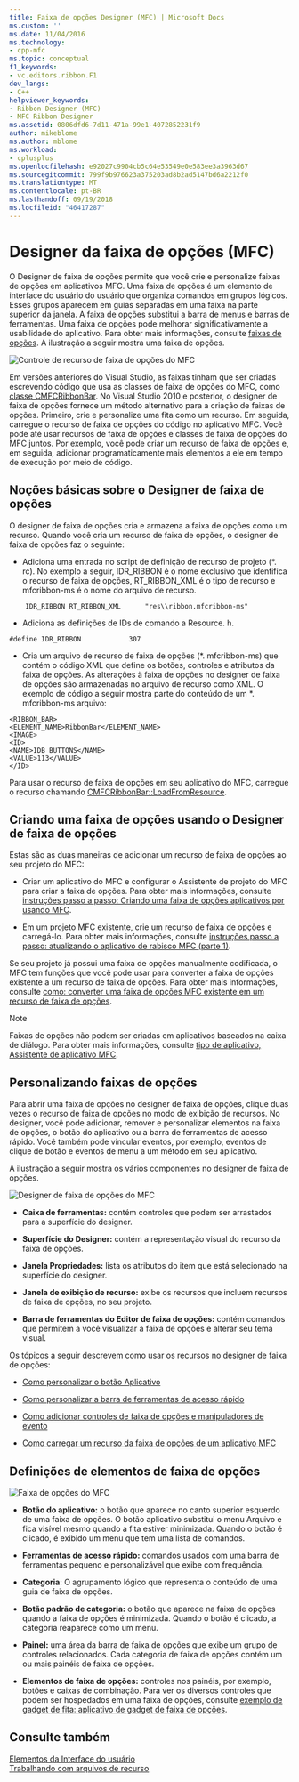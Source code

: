 ```yaml
---
title: Faixa de opções Designer (MFC) | Microsoft Docs
ms.custom: ''
ms.date: 11/04/2016
ms.technology:
- cpp-mfc
ms.topic: conceptual
f1_keywords:
- vc.editors.ribbon.F1
dev_langs:
- C++
helpviewer_keywords:
- Ribbon Designer (MFC)
- MFC Ribbon Designer
ms.assetid: 0806dfd6-7d11-471a-99e1-4072852231f9
author: mikeblome
ms.author: mblome
ms.workload:
- cplusplus
ms.openlocfilehash: e92027c9904cb5c64e53549e0e583ee3a3963d67
ms.sourcegitcommit: 799f9b976623a375203ad8b2ad5147bd6a2212f0
ms.translationtype: MT
ms.contentlocale: pt-BR
ms.lasthandoff: 09/19/2018
ms.locfileid: "46417287"
---
```

# <a name="ribbon-designer-mfc"></a>Designer da faixa de opções (MFC)

O Designer de faixa de opções permite que você crie e personalize faixas de opções em aplicativos MFC. Uma faixa de opções é um elemento de interface do usuário do usuário que organiza comandos em grupos lógicos. Esses grupos aparecem em guias separadas em uma faixa na parte superior da janela. A faixa de opções substitui a barra de menus e barras de ferramentas. Uma faixa de opções pode melhorar significativamente a usabilidade do aplicativo. Para obter mais informações, consulte [faixas de opções](/windows/desktop/uxguide/cmd-ribbons). A ilustração a seguir mostra uma faixa de opções.

![Controle de recurso de faixa de opções do MFC](../mfc/media/ribbon_no_callouts.png "ribbon_no_callouts")

Em versões anteriores do Visual Studio, as faixas tinham que ser criadas escrevendo código que usa as classes de faixa de opções do MFC, como [classe CMFCRibbonBar](../mfc/reference/cmfcribbonbar-class.md). No Visual Studio 2010 e posterior, o designer de faixa de opções fornece um método alternativo para a criação de faixas de opções. Primeiro, crie e personalize uma fita como um recurso. Em seguida, carregue o recurso de faixa de opções do código no aplicativo MFC. Você pode até usar recursos de faixa de opções e classes de faixa de opções do MFC juntos. Por exemplo, você pode criar um recurso de faixa de opções e, em seguida, adicionar programaticamente mais elementos a ele em tempo de execução por meio de código.

## <a name="understanding-the-ribbon-designer"></a>Noções básicas sobre o Designer de faixa de opções

O designer de faixa de opções cria e armazena a faixa de opções como um recurso. Quando você cria um recurso de faixa de opções, o designer de faixa de opções faz o seguinte:

- Adiciona uma entrada no script de definição de recurso de projeto (*. rc). No exemplo a seguir, IDR_RIBBON é o nome exclusivo que identifica o recurso de faixa de opções, RT_RIBBON_XML é o tipo de recurso e mfcribbon-ms é o nome do arquivo de recurso.

```
    IDR_RIBBON RT_RIBBON_XML      "res\\ribbon.mfcribbon-ms"
```

- Adiciona as definições de IDs de comando a Resource. h.

```
#define IDR_RIBBON            307
```

- Cria um arquivo de recurso de faixa de opções (*. mfcribbon-ms) que contém o código XML que define os botões, controles e atributos da faixa de opções. As alterações à faixa de opções no designer de faixa de opções são armazenadas no arquivo de recurso como XML. O exemplo de código a seguir mostra parte do conteúdo de um \*. mfcribbon-ms arquivo:

```
<RIBBON_BAR>
<ELEMENT_NAME>RibbonBar</ELEMENT_NAME>
<IMAGE>
<ID>
<NAME>IDB_BUTTONS</NAME>
<VALUE>113</VALUE>
</ID>
```

Para usar o recurso de faixa de opções em seu aplicativo do MFC, carregue o recurso chamando [CMFCRibbonBar::LoadFromResource](../mfc/reference/cmfcribbonbar-class.md#loadfromresource).

## <a name="creating-a-ribbon-by-using-the-ribbon-designer"></a>Criando uma faixa de opções usando o Designer de faixa de opções

Estas são as duas maneiras de adicionar um recurso de faixa de opções ao seu projeto do MFC:

- Criar um aplicativo do MFC e configurar o Assistente de projeto do MFC para criar a faixa de opções. Para obter mais informações, consulte [instruções passo a passo: Criando uma faixa de opções aplicativos por usando MFC](../mfc/walkthrough-creating-a-ribbon-application-by-using-mfc.md).

- Em um projeto MFC existente, crie um recurso de faixa de opções e carregá-lo. Para obter mais informações, consulte [instruções passo a passo: atualizando o aplicativo de rabisco MFC (parte 1)](../mfc/walkthrough-updating-the-mfc-scribble-application-part-1.md).

Se seu projeto já possui uma faixa de opções manualmente codificada, o MFC tem funções que você pode usar para converter a faixa de opções existente a um recurso de faixa de opções. Para obter mais informações, consulte [como: converter uma faixa de opções MFC existente em um recurso de faixa de opções](../mfc/how-to-convert-an-existing-mfc-ribbon-to-a-ribbon-resource.md).

> [!NOTE]
>  Faixas de opções não podem ser criadas em aplicativos baseados na caixa de diálogo. Para obter mais informações, consulte [tipo de aplicativo, Assistente de aplicativo MFC](../mfc/reference/application-type-mfc-application-wizard.md).

## <a name="customizing-ribbons"></a>Personalizando faixas de opções

Para abrir uma faixa de opções no designer de faixa de opções, clique duas vezes o recurso de faixa de opções no modo de exibição de recursos. No designer, você pode adicionar, remover e personalizar elementos na faixa de opções, o botão do aplicativo ou a barra de ferramentas de acesso rápido. Você também pode vincular eventos, por exemplo, eventos de clique de botão e eventos de menu a um método em seu aplicativo.

A ilustração a seguir mostra os vários componentes no designer de faixa de opções.

![Designer de faixa de opções do MFC](../mfc/media/ribbon_designer.png "ribbon_designer")

- **Caixa de ferramentas:** contém controles que podem ser arrastados para a superfície do designer.

- **Superfície do Designer:** contém a representação visual do recurso da faixa de opções.

- **Janela Propriedades:** lista os atributos do item que está selecionado na superfície do designer.

- **Janela de exibição de recurso:** exibe os recursos que incluem recursos de faixa de opções, no seu projeto.

- **Barra de ferramentas do Editor de faixa de opções:** contém comandos que permitem a você visualizar a faixa de opções e alterar seu tema visual.

Os tópicos a seguir descrevem como usar os recursos no designer de faixa de opções:

- [Como personalizar o botão Aplicativo](../mfc/how-to-customize-the-application-button.md)

- [Como personalizar a barra de ferramentas de acesso rápido](../mfc/how-to-customize-the-quick-access-toolbar.md)

- [Como adicionar controles de faixa de opções e manipuladores de evento](../mfc/how-to-add-ribbon-controls-and-event-handlers.md)

- [Como carregar um recurso da faixa de opções de um aplicativo MFC](../mfc/how-to-load-a-ribbon-resource-from-an-mfc-application.md)

## <a name="definitions-of-ribbon-elements"></a>Definições de elementos de faixa de opções

![Faixa de opções do MFC](../mfc/media/ribbon.png "faixa de opções")

- **Botão do aplicativo:** o botão que aparece no canto superior esquerdo de uma faixa de opções. O botão aplicativo substitui o menu Arquivo e fica visível mesmo quando a fita estiver minimizada. Quando o botão é clicado, é exibido um menu que tem uma lista de comandos.

- **Ferramentas de acesso rápido:** comandos usados com uma barra de ferramentas pequeno e personalizável que exibe com frequência.

- **Categoria**: O agrupamento lógico que representa o conteúdo de uma guia de faixa de opções.

- **Botão padrão de categoria:** o botão que aparece na faixa de opções quando a faixa de opções é minimizada. Quando o botão é clicado, a categoria reaparece como um menu.

- **Painel:** uma área da barra de faixa de opções que exibe um grupo de controles relacionados. Cada categoria de faixa de opções contém um ou mais painéis de faixa de opções.

- **Elementos de faixa de opções:** controles nos painéis, por exemplo, botões e caixas de combinação. Para ver os diversos controles que podem ser hospedados em uma faixa de opções, consulte [exemplo de gadget de fita: aplicativo de gadget de faixa de opções](../visual-cpp-samples.md).

## <a name="see-also"></a>Consulte também

[Elementos da Interface do usuário](../mfc/user-interface-elements-mfc.md)<br/>
[Trabalhando com arquivos de recurso](../windows/working-with-resource-files.md)

